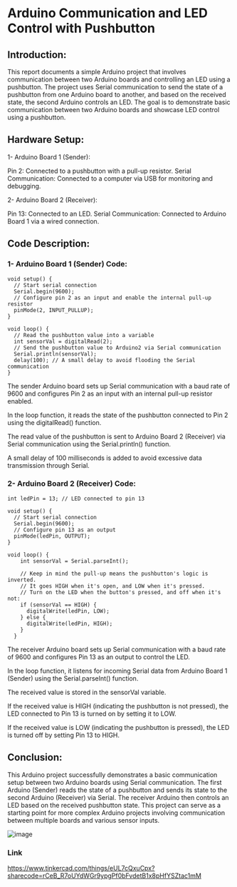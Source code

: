 #  Arduino Communication and LED Control with Pushbutton

## Introduction:

This report documents a simple Arduino project that involves communication between two Arduino boards and controlling an LED using a pushbutton. The project uses Serial communication to send the state of a pushbutton from one Arduino board to another, and based on the received state, the second Arduino controls an LED. The goal is to demonstrate basic communication between two Arduino boards and showcase LED control using a pushbutton.

## Hardware Setup:
1- Arduino Board 1 (Sender):

Pin 2: Connected to a pushbutton with a pull-up resistor.
Serial Communication: Connected to a computer via USB for monitoring and debugging.

2- Arduino Board 2 (Receiver):

Pin 13: Connected to an LED.
Serial Communication: Connected to Arduino Board 1 via a wired connection.

## Code Description:

### 1- Arduino Board 1 (Sender) Code:
```
void setup() {
  // Start serial connection
  Serial.begin(9600);
  // Configure pin 2 as an input and enable the internal pull-up resistor
  pinMode(2, INPUT_PULLUP);
}

void loop() {
  // Read the pushbutton value into a variable
  int sensorVal = digitalRead(2);
  // Send the pushbutton value to Arduino2 via Serial communication
  Serial.println(sensorVal);
  delay(100); // A small delay to avoid flooding the Serial communication
}

```
The sender Arduino board sets up Serial communication with a baud rate of 9600 and configures Pin 2 as an input with an internal pull-up resistor enabled.

In the loop function, it reads the state of the pushbutton connected to Pin 2 using the digitalRead() function.

The read value of the pushbutton is sent to Arduino Board 2 (Receiver) via Serial communication using the Serial.println() function.

A small delay of 100 milliseconds is added to avoid excessive data transmission through Serial.



### 2- Arduino Board 2 (Receiver) Code:

```
int ledPin = 13; // LED connected to pin 13

void setup() {
  // Start serial connection
  Serial.begin(9600);
  // Configure pin 13 as an output
  pinMode(ledPin, OUTPUT);
}

void loop() {
    int sensorVal = Serial.parseInt();

    // Keep in mind the pull-up means the pushbutton's logic is inverted.
    // It goes HIGH when it's open, and LOW when it's pressed.
    // Turn on the LED when the button's pressed, and off when it's not:
    if (sensorVal == HIGH) {
      digitalWrite(ledPin, LOW);
    } else {
      digitalWrite(ledPin, HIGH);
    }
  }
```
The receiver Arduino board sets up Serial communication with a baud rate of 9600 and configures Pin 13 as an output to control the LED.

In the loop function, it listens for incoming Serial data from Arduino Board 1 (Sender) using the Serial.parseInt() function.

The received value is stored in the sensorVal variable.

If the received value is HIGH (indicating the pushbutton is not pressed), the LED connected to Pin 13 is turned on by setting it to LOW.

If the received value is LOW (indicating the pushbutton is pressed), the LED is turned off by setting Pin 13 to HIGH.

## Conclusion:

This Arduino project successfully demonstrates a basic communication setup between two Arduino boards using Serial communication. The first Arduino (Sender) reads the state of a pushbutton and sends its state to the second Arduino (Receiver) via Serial. The receiver Arduino then controls an LED based on the received pushbutton state. This project can serve as a starting point for more complex Arduino projects involving communication between multiple boards and various sensor inputs.


![image](https://github.com/amf17/IOT_Task2/assets/139582388/63544e2e-b8f1-40ad-b609-b7af0f64a051)

### Link
https://www.tinkercad.com/things/eUL7cQxuCpx?sharecode=rCeB_R7oUYdWGr9ypgPf0bFvdetB1x8pHfYSZtac1mM
